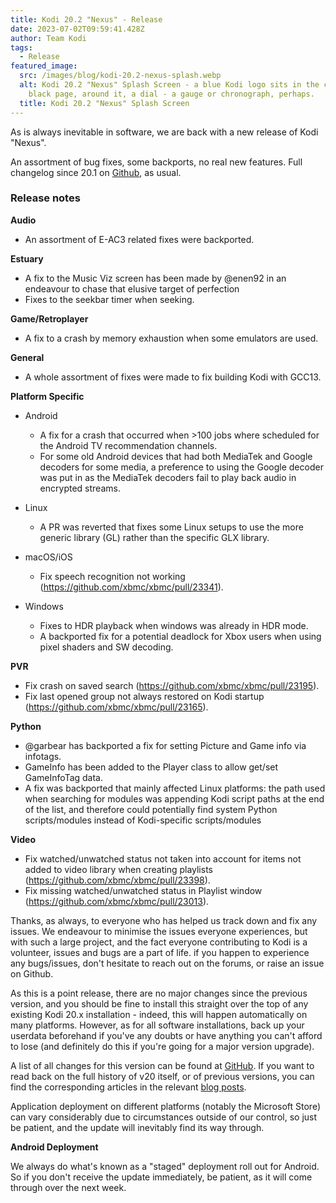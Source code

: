 ```yaml
---
title: Kodi 20.2 "Nexus" - Release
date: 2023-07-02T09:59:41.428Z
author: Team Kodi
tags:
  - Release
featured_image:
  src: /images/blog/kodi-20.2-nexus-splash.webp
  alt: Kodi 20.2 "Nexus" Splash Screen - a blue Kodi logo sits in the centre of a
    black page, around it, a dial - a gauge or chronograph, perhaps.
  title: Kodi 20.2 "Nexus" Splash Screen
---
```

As is always inevitable in software, we are back with a new release of Kodi "Nexus".

An assortment of bug fixes, some backports, no real new features. Full changelog since 20.1 on [Github](https://github.com/xbmc/xbmc/compare/20.1-Nexus...20.2-Nexus), as usual.

### **Release notes**

**Audio**

* An assortment of E-AC3 related fixes were backported.

**Estuary**

* A fix to the Music Viz screen has been made by @enen92 in an endeavour to chase that elusive target of perfection
* Fixes to the seekbar timer when seeking.

**Game/Retroplayer**

* A fix to a crash by memory exhaustion when some emulators are used.

**General**

* A whole assortment of fixes were made to fix building Kodi with GCC13.

**Platform Specific**

* Android

  * A fix for a crash that occurred when >100 jobs where scheduled for the Android TV recommendation channels.
  * For some old Android devices that had both MediaTek and Google decoders for some media, a preference to using the Google decoder was put in as the MediaTek decoders fail to play back audio in encrypted streams.
* Linux

  * A PR was reverted that fixes some Linux setups to use the more generic library (GL) rather than the specific GLX library.
* macOS/iOS

  * Fix speech recognition not working (https://github.com/xbmc/xbmc/pull/23341).
* Windows

  * Fixes to HDR playback when windows was already in HDR mode.
  * A backported fix for a potential deadlock for Xbox users when using pixel shaders and SW decoding.

**PVR**

* Fix crash on saved search (https://github.com/xbmc/xbmc/pull/23195).
* Fix last opened group not always restored on Kodi startup (https://github.com/xbmc/xbmc/pull/23165).

**Python**

* @garbear has backported a fix for setting Picture and Game info via infotags.
* GameInfo has been added to the Player class to allow get/set GameInfoTag data.
* A fix was backported that mainly affected Linux platforms: the path used when searching for modules was appending Kodi script paths at the end of the list, and therefore could potentially find system Python scripts/modules instead of Kodi-specific scripts/modules

**Video**

* Fix watched/unwatched status not taken into account for items not added to video library when creating playlists (https://github.com/xbmc/xbmc/pull/23398).
* Fix missing watched/unwatched status in Playlist window (https://github.com/xbmc/xbmc/pull/23013).

Thanks, as always, to everyone who has helped us track down and fix any issues. We endeavour to minimise the issues everyone experiences, but with such a large project, and the fact everyone contributing to Kodi is a volunteer, issues and bugs are a part of life. if you happen to experience any bugs/issues, don't hesitate to reach out on the forums, or raise an issue on Github.

As this is a point release, there are no major changes since the previous version, and you should be fine to install this straight over the top of any existing Kodi 20.x installation - indeed, this will happen automatically on many platforms. However, as for all software installations, back up your userdata beforehand if you've any doubts or have anything you can't afford to lose (and definitely do this if you're going for a major version upgrade).

A list of all changes for this version can be found at [GitHub](https://github.com/xbmc/xbmc/milestone/155?closed=1). If you want to read back on the full history of v20 itself, or of previous versions, you can find the corresponding articles in the relevant [blog posts](https://kodi.tv/blog/tag/release).

Application deployment on different platforms (notably the Microsoft Store) can vary considerably due to circumstances outside of our control, so just be patient, and the update will inevitably find its way through.

**Android Deployment**

We always do what's known as a "staged" deployment roll out for Android. So if you don't receive the update immediately, be patient, as it will come through over the next week.